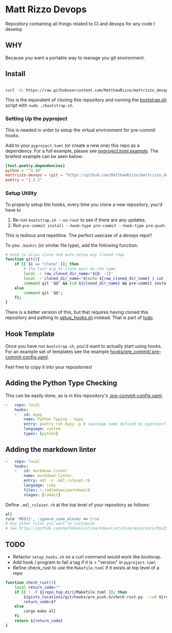 # Matt Rizzo Devops

Repository containing all things related to CI and devops for any code I develop

## WHY

Because you want a portable way to manage you git environment.

## Install

```bash

curl -SL https://raw.githubusercontent.com/MatthewRizzo/mattrizzo_devops/main/bootstrap.sh | sudo bash

```

This is the equivalent of cloning this repository and running the
[bootstrap.sh](bootstrap.sh) script with `sudo ./bootstrap.sh`.

### Setting Up the pyproject

This is needed in order to setup the virtual environment for pre-commit hooks.

Add to your `pyproject.toml` (or create a new one) this repo as a dependency.
For a full example, please see [pyproject.toml.example](pyproject.toml.example).
The briefest example can be seen below:

```toml
[tool.poetry.dependencies]
python = "^3.10"
mattrizzo-devops = {git = "https://github.com/MatthewRizzo/mattrizzo_devops"}
poetry = "1.2.2"
```

### Setup Utility

To properly setup the hooks, every time you clone a new repository, you'd have
to

1. Re-run `bootstrap.sh --no-root` to see if there are any updates.
2. Run `pre-commit install --hook-type pre-commit --hook-type pre-push`.

This is tedious and repetitive. The perfect usecase of a devops repo!!

To you `.bashrc` (or similar file type), add the following function:

```bash
# Used to alias clone and auto-setup any cloned repo
function git(){
    if [[ $1 == "clone" ]]; then
        # The last arg to clone must be the name
        local -r raw_cloned_dir_name="${@: -1}"
        local -r cloned_dir_name="$(echo ${raw_cloned_dir_name} | cut -d '/' -f2 | cut -d '.' -f1)"
        command git "$@" && (cd ${cloned_dir_name} && pre-commit install --hook-type pre-commit --hook-type pre-push);
    else
        command git "$@";
    fi;
}
```

There is a better version of this, but that requires having cloned this
repository and pathing to [setup_hooks.sh](hooks/setup_hooks.sh) instead.
That is part of [todo](#todo).

## Hook Template

Once you have run `bootstrap.sh`, you'd want to actually start using hooks.
For an example set of templates see the example
[hooks/pre_commit/.pre-commit-config.yaml](hooks/pre_commit/.pre-commit-config.yaml).

Feel free to copy it into your repositories!

## Adding the Python Type Checking

This can be easily done, as is in this repository's
[.pre-commit-config.yaml](.pre-commit-config.yaml).

```yaml
-   repo: local
    hooks:
    -   id: mypy
        name: Python Typing - mypy
        entry: poetry run mypy -p # <package name defined by pyproject.toml>
        language: system
        types: [python]
```

## Adding the markdown linter

```yaml
-   repo: local
    hooks:
    -   id: markdown-linter
        name: markdown-linter
        entry: mdl -s .mdl_ruleset.rb
        language: ruby
        files: \.(md|mdown|markdown)$
        stages: [commit]
```

Define `.mdl_ruleset.rb` at the top level of your repository as follows:

```ruby
all
rule 'MD013', :ignore_code_blocks => true
# Any other rules you want to customize
# See https://github.com/markdownlint/markdownlint/blob/main/docs/RULES.md
```

## TODO

* Refactor `setup_hooks.sh` so a curl command would work like bootsrap.
* Add hook / program to fail a tag if it is > "version" in `pyproject.toml`
* Refine check_rust to use the `Makefile.toml` if it exists at top level of a repo

```bash
function check_rust(){
    local return_code=""
    if [[ ! -f ${repo_top_dir}/Makefile.toml ]]; then
        ${gists_location}/git/hooks/pre_push.d/check-rust.py --cwd ${repo_top_dir}
        return_code=$?
    else
        cargo make all
    fi
    return ${return_code}
}
```
